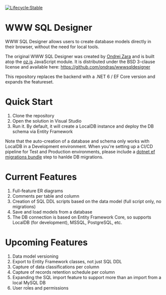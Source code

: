 [![Lifecycle:Stable](https://img.shields.io/badge/Lifecycle-Stable-97ca00)](https://github.com/bcgov/repomountie/blob/master/doc/lifecycle-badges.md)
# WWW SQL Designer
WWW SQL Designer allows users to create database models directly in their browser, without the need for local tools.

The original WWW SQL Designer was created by [Ondrej Zara](http://ondras.zarovi.cz/) and is built atop the [oz.js](http://code.google.com/p/oz-js/) JavaScript module. It is distributed under the BSD 3-clause license and available here: https://github.com/ondras/wwwsqldesigner

This repository replaces the backend with a .NET 6 / EF Core version and expands the featureset.

# Quick Start
1. Clone the repository
1. Open the solution in Visual Studio
1. Run it. By default, it will create a LocalDB instance and deploy the DB schema via Entity Framework

Note that the auto-creation of a database and schema only works with LocalDB in a Development environment. When you're setting up a CI/CD pipeline for Test and Production environments, please include a [dotnet ef migrations bundle](https://learn.microsoft.com/en-us/ef/core/managing-schemas/migrations/applying?tabs=dotnet-core-cli#bundles) step to hanlde DB migrations.

# Current Features
1. Full-feature ER diagrams
1. Comments per table and column
1. Creation of SQL DDL scripts based on the data model (full script only, no migrations)
1. Save and load models from a database
1. The DB connection is based on Entity Framework Core, so supports LocalDB (for development), MSSQL, PostgreSQL, etc.
 
# Upcoming Features
1. Data model versioning
1. Export to Entity Framework classes, not just SQL DDL
1. Capture of data classifications per column
1. Capture of records retention schedule per column
1. Expanding the SQL import feature to support more than an import from a local MySQL DB
1. User roles and permissions
